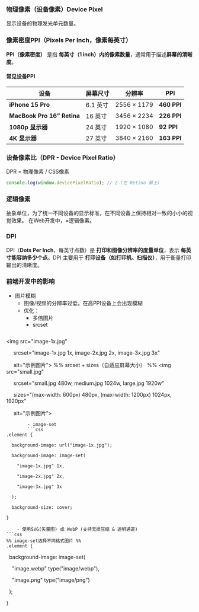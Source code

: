 ### 物理像素（设备像素）**Device Pixel**
显示设备的物理发光单元数量。


### 像素密度**PPI（Pixels Per Inch，像素每英寸）**
**PPI（像素密度）** 是指 **每英寸（1 inch）内的像素数量**，通常用于描述**屏幕的清晰度**。

#### 常见设备PPI

| **设备**                     | **屏幕尺寸** | **分辨率**     | **PPI**     |
| -------------------------- | -------- | ----------- | ----------- |
| **iPhone 15 Pro**          | 6.1 英寸   | 2556 × 1179 | **460 PPI** |
| **MacBook Pro 16” Retina** | 16 英寸    | 3456 × 2234 | **226 PPI** |
| **1080p 显示器**              | 24 英寸    | 1920 × 1080 | **92 PPI**  |
| **4K 显示器**                 | 27 英寸    | 3840 × 2160 | **163 PPI** |

### **设备像素比（DPR - Device Pixel Ratio）**
DPR = 物理像素 / CSS像素
```javascript
console.log(window.devicePixelRatio); // 2 (在 Retina 屏上)
```

### 逻辑像素
抽象单位，为了统一不同设备的显示标准，在不同设备上保持相对一致的小小的视觉效果。
在Web开发中，=逻辑像素。

### DPI
DPI（**Dots Per Inch**，每英寸点数）是 **打印和图像分辨率的度量单位**，表示 **每英寸能容纳多少个点**。DPI 主要用于 **打印设备（如打印机、扫描仪）**，用于衡量打印输出的清晰度。

### 前端开发中的影响
- 图片模糊
	- 图像/视频的分辨率过低，在高PPI设备上会出现模糊
	- 优化：
		- 多倍图片
		- srcset
		```html
<img src="image-1x.jpg" 

     srcset="image-1x.jpg 1x, image-2x.jpg 2x, image-3x.jpg 3x" 

     alt="示例图片">
%% srcset + sizes（自适应屏幕大小） %%
<img src="small.jpg" 

     srcset="small.jpg 480w, medium.jpg 1024w, large.jpg 1920w"

     sizes="(max-width: 600px) 480px, (max-width: 1200px) 1024px, 1920px"

     alt="示例图片">
```
		- image-set
		```css
.element {

  background-image: url("image-1x.jpg");

  background-image: image-set(

    "image-1x.jpg" 1x,

    "image-2x.jpg" 2x,

    "image-3x.jpg" 3x

  );

  background-size: cover;

}
```
		- 使用SVG(矢量图) 或 WebP (支持无损压缩 & 透明通道)
	```css
	%% image-set选择不同格式图片 %%
	.element {

  background-image: image-set(

    "image.webp" type("image/webp"),

    "image.png" type("image/png")

  );

}
```


